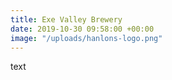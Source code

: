 ```yaml
---
title: Exe Valley Brewery
date: 2019-10-30 09:58:00 +00:00
image: "/uploads/hanlons-logo.png"
---
```


text
